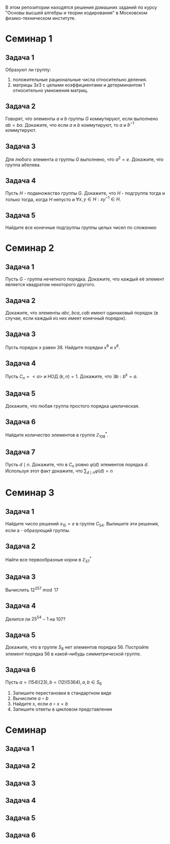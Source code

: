 В этом репозитории находятся решения домашних заданий по курсу "Основы высшей алгебры и теории кодирования" в Московском физико-техническом институте.


# Семинар 1
## Задача 1

Образуют ли группу:
1. положительные рациональные числа относительно деления.
2. матрицы $3 x 3$ с целыми коэффициентами и детерминантом 1 относительно умножения матриц.

## Задача 2
Говорят, что элементы $a$ и $b$ группы $G$ коммутируют, если выполнено $a b=b a$. Докажите, что если $a$ и $b$ коммутируют, то $a$ и $b^{-1}$ коммутируют.

## Задача 3

Для любого элемента $a$ группы $G$ выполнено, что $a^2=e$. Докажите, что группа абелева.

## Задача 4
Пусть $H$ - подмножество группы $G$. Докажите, что $H$ - подгруппа тогда и только тогда, когда $H$ непусто и $\forall x, y \in H: x y^{-1} \in H$.

## Задача 5
Найдите все конечные подгруппы группы целых чисел по сложению


# Семинар 2

## Задача 1
Пусть $G$ - группа нечетного порядка. Докажите, что каждый её элемент является квадратом некоторого другого.

## Задача 2
Докажите, что элементы $a b c, b c a, c a b$ имеют одинаковый порядок (в случае, если каждый из них имеет конечный порядок).

## Задача 3
Пусть порядок $x$ равен 38. Найдите порядки $x^9$ и $x^6$.

## Задача 4
Пусть $C_n=<a>$ и НОД $(k, n) = 1$. Докажите, что $\exists b: b^k=a$.

## Задача 5
Докажите, что любая группа простого порядка циклическая.

## Задача 6

Найдите количество элементов в группе $\mathbb{Z}_{108}^*$.

## Задача 7
Пусть $d \mid n$. Докажите, что в $C_n$ ровно $\varphi(d)$ элементов порядка $d$. Используя этот факт докажите, что $\sum_{d \mid n} \varphi(d)=n$

# Семинар 3
## Задача 1
Найдите число решений $x_{15}=e$ в группе $C_{54}$. Выпишите эти решения, если а - образующий группы.

## Задача 2
Найти все первообразные корни в $\mathbb{Z}_{37}^*$

## Задача 3
Вычислить $12^{257} \bmod 17$
## Задача 4
 Делится ли $25^{54}-1$ на $107 ?$
## Задача 5
Докажите, что в группе $S_8$ нет элементов порядка 56. Постройте элемент порядка 56 в какой-нибудь симметрической группе.
## Задача 6
Пусть $a=(154)(23), b=(12)(5364), a, b \in S_6$
1. Запишите перестановки в стандартном виде
2. Вычислите $a \circ b$
3. Найдите х, если $a \circ x=b$
4. Запишите ответы в цикловом представлении

# Семинар 
## Задача 1

## Задача 2

## Задача 3

## Задача 4

## Задача 5

## Задача 6
